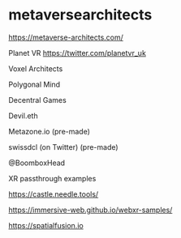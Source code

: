# metaversearchitects

https://metaverse-architects.com/


Planet VR https://twitter.com/planetvr_uk

Voxel Architects 

Polygonal Mind

Decentral Games

Devil.eth 

Metazone.io (pre-made)

swissdcl (on Twitter) (pre-made)

@BoomboxHead

XR passthrough examples

https://castle.needle.tools/

https://immersive-web.github.io/webxr-samples/

https://spatialfusion.io


